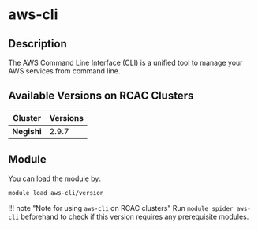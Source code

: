 # aws-cli

## Description
The AWS Command Line Interface (CLI) is a unified tool to manage 	your AWS services from command line.

## Available Versions on RCAC Clusters
|Cluster|Versions|
|---|---|
|**Negishi**|2.9.7|

## Module
You can load the module by:

```bash
module load aws-cli/version
```

!!! note "Note for using `aws-cli` on RCAC clusters"
    Run `module spider aws-cli` beforehand to check if this version requires any prerequisite modules.

